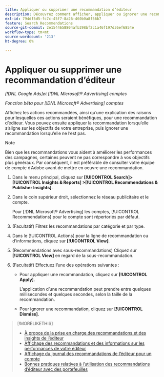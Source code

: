```yaml
---
title: Appliquer ou supprimer une recommandation d’éditeur
description: Découvrez comment afficher, appliquer ou ignorer une recommandation d’éditeur.
exl-id: 794df5d5-fc7c-45f7-8a26-460b0a8f56b7
feature: Search Recommendations
source-git-commit: 2e1544658804afb298bf2c1a46f197d36ef6854e
workflow-type: tm+mt
source-wordcount: '213'
ht-degree: 0%

---
```


# Appliquer ou supprimer une recommandation d’éditeur

*[!DNL Google Ads]et [!DNL Microsoft® Advertising] comptes*

*Fonction bêta pour [!DNL Microsoft® Advertising] comptes*

Affichez les actions recommandées, ainsi qu’une explication des raisons pour lesquelles ces actions seraient bénéfiques, pour une recommandation d’éditeur. Vous pouvez ensuite appliquer la recommandation lorsqu’elle s’aligne sur les objectifs de votre entreprise, puis ignorer une recommandation lorsqu’elle ne l’est pas.

>[!NOTE]
>
>Bien que les recommandations vous aident à améliorer les performances des campagnes, certaines peuvent ne pas correspondre à vos objectifs plus généraux. Par conséquent, il est préférable de consulter votre équipe de compte d’Adobe avant de mettre en oeuvre une recommandation.

1. Dans le menu principal, cliquez sur **[!UICONTROL Search]> [!UICONTROL Insights & Reports] >[!UICONTROL Recommendations & Publisher Insights]**.

1. Dans le coin supérieur droit, sélectionnez le réseau publicitaire et le compte.

   Pour [!DNL Microsoft® Advertising] les comptes, [!UICONTROL Recommendations] pour le compte sont répertoriés par défaut.

1. (Facultatif) Filtrez les recommandations par catégorie et par type.

1. Dans le [!UICONTROL Actions] pour la ligne de recommandation ou d’informations, cliquez sur **[!UICONTROL View]**.

1. (Recommendations avec sous-recommandations) Cliquez sur **[!UICONTROL View]** en regard de la sous-recommandation.

1. (Facultatif) Effectuez l’une des opérations suivantes :

   * Pour appliquer une recommandation, cliquez sur **[!UICONTROL Apply]**.

     L’application d’une recommandation peut prendre entre quelques millisecondes et quelques secondes, selon la taille de la recommandation.

   * Pour ignorer une recommandation, cliquez sur **[!UICONTROL Dismiss]**.

>[!MORELIKETHIS]
>
>* [À propos de la prise en charge des recommandations et des insights de l’éditeur](recommendation-support.md)
>* [Affichage des recommandations et des informations sur les performances de votre éditeur](recommendation-view.md)
>* [Affichage du journal des recommandations de l’éditeur pour un compte](recommendation-view-log.md)
>* [Bonnes pratiques relatives à l’utilisation des recommandations d’éditeur avec des portefeuilles](recommendation-best-practices.md)

